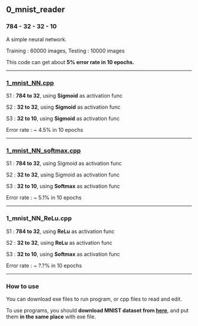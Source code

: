 ## 0_mnist_reader

### 784 - 32 - 32 - 10

A simple neural network.

Training : 60000 images, Testing : 10000 images 

This code can get about **5% error rate in 10 epochs.**

---

### [1_mnist_NN.cpp](1_mnist_NN.cpp)

S1 : **784 to 32**, using **Sigmoid** as activation func

S2 : **32 to 32**, using **Sigmoid** as activation func

S3 : **32 to 10**, using **Sigmoid** as activation func

Error rate : ~ 4.5% in 10 epochs

---

### [1_mnist_NN_softmax.cpp](1_mnist_NN_softmax.cpp)

S1 : **784 to 32**, using Sigmoid as activation func

S2 : **32 to 32**, using Sigmoid as activation func

S3 : **32 to 10**, using **Softmax** as activation func

Error rate : ~ 5.1% in 10 epochs

---

### 1_mnist_NN_ReLu.cpp

S1 : **784 to 32**, using **ReLu** as activation func 

S2 : **32 to 32**, using **ReLu** as activation func

S3 : **32 to 10**, using **Softmax** as activation func

Error rate : ~ ?.?% in 10 epochs

---

### How to use

You can download exe files to run program, or cpp files to read and edit.

To use programs, you should **download MNIST dataset from [here](http://yann.lecun.com/exdb/mnist/)**, and put them **in the same place** with exe file.
